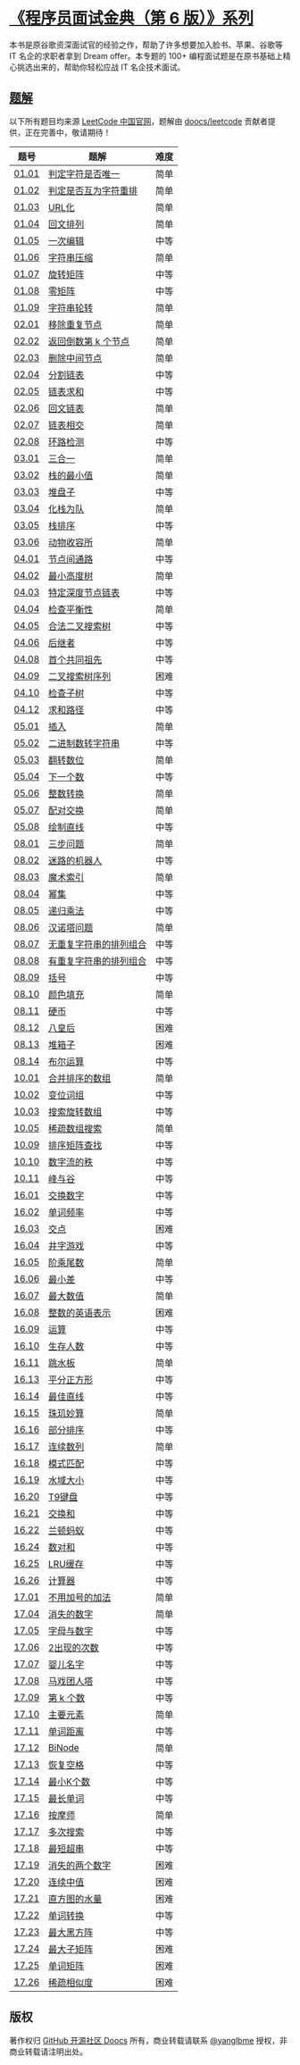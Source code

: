 # [《程序员面试金典（第 6 版）》系列](https://leetcode-cn.com/problemset/lcci/)
本书是原谷歌资深面试官的经验之作，帮助了许多想要加入脸书、苹果、谷歌等 IT 名企的求职者拿到 Dream offer。本专题的 100+ 编程面试题是在原书基础上精心挑选出来的，帮助你轻松应战 IT 名企技术面试。

## [题解](../lcci)
以下所有题目均来源 [LeetCode 中国官网](https://leetcode-cn.com/problemset/lcci/)，题解由 [doocs/leetcode](https://github.com/doocs/leetcode) 贡献者提供，正在完善中，敬请期待！

|  题号  |  题解  |  难度  |
| --- | --- | --- |
|  [01.01](https://leetcode-cn.com/problems/is-unique-lcci)  |  [判定字符是否唯一](https://github.com/doocs/leetcode/tree/master/lcci/%E9%9D%A2%E8%AF%95%E9%A2%98%2001.01.%20%E5%88%A4%E5%AE%9A%E5%AD%97%E7%AC%A6%E6%98%AF%E5%90%A6%E5%94%AF%E4%B8%80)  |  简单  |
|  [01.02](https://leetcode-cn.com/problems/check-permutation-lcci)  |  [判定是否互为字符重排](https://github.com/doocs/leetcode/tree/master/lcci/%E9%9D%A2%E8%AF%95%E9%A2%98%2001.02.%20%E5%88%A4%E5%AE%9A%E6%98%AF%E5%90%A6%E4%BA%92%E4%B8%BA%E5%AD%97%E7%AC%A6%E9%87%8D%E6%8E%92)  |  简单  |
|  [01.03](https://leetcode-cn.com/problems/string-to-url-lcci)  |  [URL化](https://github.com/doocs/leetcode/tree/master/lcci/%E9%9D%A2%E8%AF%95%E9%A2%98%2001.03.%20URL%E5%8C%96)  |  简单  |
|  [01.04](https://leetcode-cn.com/problems/palindrome-permutation-lcci)  |  [回文排列](https://github.com/doocs/leetcode/tree/master/lcci/%E9%9D%A2%E8%AF%95%E9%A2%98%2001.04.%20%E5%9B%9E%E6%96%87%E6%8E%92%E5%88%97)  |  简单  |
|  [01.05](https://leetcode-cn.com/problems/one-away-lcci)  |  [一次编辑](https://github.com/doocs/leetcode/tree/master/lcci/%E9%9D%A2%E8%AF%95%E9%A2%98%2001.05.%20%E4%B8%80%E6%AC%A1%E7%BC%96%E8%BE%91)  |  中等  |
|  [01.06](https://leetcode-cn.com/problems/compress-string-lcci)  |  [字符串压缩](https://github.com/doocs/leetcode/tree/master/lcci/%E9%9D%A2%E8%AF%95%E9%A2%98%2001.06.%20%E5%AD%97%E7%AC%A6%E4%B8%B2%E5%8E%8B%E7%BC%A9)  |  简单  |
|  [01.07](https://leetcode-cn.com/problems/rotate-matrix-lcci)  |  [旋转矩阵](https://github.com/doocs/leetcode/tree/master/lcci/%E9%9D%A2%E8%AF%95%E9%A2%98%2001.07.%20%E6%97%8B%E8%BD%AC%E7%9F%A9%E9%98%B5)  |  中等  |
|  [01.08](https://leetcode-cn.com/problems/zero-matrix-lcci)  |  [零矩阵](https://github.com/doocs/leetcode/tree/master/lcci/%E9%9D%A2%E8%AF%95%E9%A2%98%2001.08.%20%E9%9B%B6%E7%9F%A9%E9%98%B5)  |  中等  |
|  [01.09](https://leetcode-cn.com/problems/string-rotation-lcci)  |  [字符串轮转](https://github.com/doocs/leetcode/tree/master/lcci/%E9%9D%A2%E8%AF%95%E9%A2%98%2001.09.%20%E5%AD%97%E7%AC%A6%E4%B8%B2%E8%BD%AE%E8%BD%AC)  |  简单  |
|  [02.01](https://leetcode-cn.com/problems/remove-duplicate-node-lcci)  |  [移除重复节点](https://github.com/doocs/leetcode/tree/master/lcci/%E9%9D%A2%E8%AF%95%E9%A2%98%2002.01.%20%E7%A7%BB%E9%99%A4%E9%87%8D%E5%A4%8D%E8%8A%82%E7%82%B9)  |  简单  |
|  [02.02](https://leetcode-cn.com/problems/kth-node-from-end-of-list-lcci)  |  [返回倒数第 k 个节点](https://github.com/doocs/leetcode/tree/master/lcci/%E9%9D%A2%E8%AF%95%E9%A2%98%2002.02.%20%E8%BF%94%E5%9B%9E%E5%80%92%E6%95%B0%E7%AC%AC%20k%20%E4%B8%AA%E8%8A%82%E7%82%B9)  |  简单  |
|  [02.03](https://leetcode-cn.com/problems/delete-middle-node-lcci)  |  [删除中间节点](https://github.com/doocs/leetcode/tree/master/lcci/%E9%9D%A2%E8%AF%95%E9%A2%98%2002.03.%20%E5%88%A0%E9%99%A4%E4%B8%AD%E9%97%B4%E8%8A%82%E7%82%B9)  |  简单  |
|  [02.04](https://leetcode-cn.com/problems/partition-list-lcci)  |  [分割链表](https://github.com/doocs/leetcode/tree/master/lcci/%E9%9D%A2%E8%AF%95%E9%A2%98%2002.04.%20%E5%88%86%E5%89%B2%E9%93%BE%E8%A1%A8)  |  中等  |
|  [02.05](https://leetcode-cn.com/problems/sum-lists-lcci)  |  [链表求和](https://github.com/doocs/leetcode/tree/master/lcci/%E9%9D%A2%E8%AF%95%E9%A2%98%2002.05.%20%E9%93%BE%E8%A1%A8%E6%B1%82%E5%92%8C)  |  中等  |
|  [02.06](https://leetcode-cn.com/problems/palindrome-linked-list-lcci)  |  [回文链表](https://github.com/doocs/leetcode/tree/master/lcci/%E9%9D%A2%E8%AF%95%E9%A2%98%2002.06.%20%E5%9B%9E%E6%96%87%E9%93%BE%E8%A1%A8)  |  简单  |
|  [02.07](https://leetcode-cn.com/problems/intersection-of-two-linked-lists-lcci)  |  [链表相交](https://github.com/doocs/leetcode/tree/master/lcci/%E9%9D%A2%E8%AF%95%E9%A2%98%2002.07.%20%E9%93%BE%E8%A1%A8%E7%9B%B8%E4%BA%A4)  |  简单  |
|  [02.08](https://leetcode-cn.com/problems/linked-list-cycle-lcci)  |  [环路检测](https://github.com/doocs/leetcode/tree/master/lcci/%E9%9D%A2%E8%AF%95%E9%A2%98%2002.08.%20%E7%8E%AF%E8%B7%AF%E6%A3%80%E6%B5%8B)  |  中等  |
|  [03.01](https://leetcode-cn.com/problems/three-in-one-lcci)  |  [三合一](https://github.com/doocs/leetcode/tree/master/lcci/%E9%9D%A2%E8%AF%95%E9%A2%98%2003.01.%20%E4%B8%89%E5%90%88%E4%B8%80)  |  简单  |
|  [03.02](https://leetcode-cn.com/problems/min-stack-lcci)  |  [栈的最小值](https://github.com/doocs/leetcode/tree/master/lcci/%E9%9D%A2%E8%AF%95%E9%A2%98%2003.02.%20%E6%A0%88%E7%9A%84%E6%9C%80%E5%B0%8F%E5%80%BC)  |  简单  |
|  [03.03](https://leetcode-cn.com/problems/stack-of-plates-lcci)  |  [堆盘子](https://github.com/doocs/leetcode/tree/master/lcci/%E9%9D%A2%E8%AF%95%E9%A2%98%2003.03.%20%E5%A0%86%E7%9B%98%E5%AD%90)  |  中等  |
|  [03.04](https://leetcode-cn.com/problems/implement-queue-using-stacks-lcci)  |  [化栈为队](https://github.com/doocs/leetcode/tree/master/lcci/%E9%9D%A2%E8%AF%95%E9%A2%98%2003.04.%20%E5%8C%96%E6%A0%88%E4%B8%BA%E9%98%9F)  |  简单  |
|  [03.05](https://leetcode-cn.com/problems/sort-of-stacks-lcci)  |  [栈排序](https://github.com/doocs/leetcode/tree/master/lcci/%E9%9D%A2%E8%AF%95%E9%A2%98%2003.05.%20%E6%A0%88%E6%8E%92%E5%BA%8F)  |  中等  |
|  [03.06](https://leetcode-cn.com/problems/animal-shelter-lcci)  |  [动物收容所](https://github.com/doocs/leetcode/tree/master/lcci/%E9%9D%A2%E8%AF%95%E9%A2%98%2003.06.%20%E5%8A%A8%E7%89%A9%E6%94%B6%E5%AE%B9%E6%89%80)  |  简单  |
|  [04.01](https://leetcode-cn.com/problems/route-between-nodes-lcci)  |  [节点间通路](https://github.com/doocs/leetcode/tree/master/lcci/%E9%9D%A2%E8%AF%95%E9%A2%98%2004.01.%20%E8%8A%82%E7%82%B9%E9%97%B4%E9%80%9A%E8%B7%AF)  |  中等  |
|  [04.02](https://leetcode-cn.com/problems/minimum-height-tree-lcci)  |  [最小高度树](https://github.com/doocs/leetcode/tree/master/lcci/%E9%9D%A2%E8%AF%95%E9%A2%98%2004.02.%20%E6%9C%80%E5%B0%8F%E9%AB%98%E5%BA%A6%E6%A0%91)  |  简单  |
|  [04.03](https://leetcode-cn.com/problems/list-of-depth-lcci)  |  [特定深度节点链表](https://github.com/doocs/leetcode/tree/master/lcci/%E9%9D%A2%E8%AF%95%E9%A2%98%2004.03.%20%E7%89%B9%E5%AE%9A%E6%B7%B1%E5%BA%A6%E8%8A%82%E7%82%B9%E9%93%BE%E8%A1%A8)  |  中等  |
|  [04.04](https://leetcode-cn.com/problems/check-balance-lcci)  |  [检查平衡性](https://github.com/doocs/leetcode/tree/master/lcci/%E9%9D%A2%E8%AF%95%E9%A2%98%2004.04.%20%E6%A3%80%E6%9F%A5%E5%B9%B3%E8%A1%A1%E6%80%A7)  |  简单  |
|  [04.05](https://leetcode-cn.com/problems/legal-binary-search-tree-lcci)  |  [合法二叉搜索树](https://github.com/doocs/leetcode/tree/master/lcci/%E9%9D%A2%E8%AF%95%E9%A2%98%2004.05.%20%E5%90%88%E6%B3%95%E4%BA%8C%E5%8F%89%E6%90%9C%E7%B4%A2%E6%A0%91)  |  中等  |
|  [04.06](https://leetcode-cn.com/problems/successor-lcci)  |  [后继者](https://github.com/doocs/leetcode/tree/master/lcci/%E9%9D%A2%E8%AF%95%E9%A2%98%2004.06.%20%E5%90%8E%E7%BB%A7%E8%80%85)  |  中等  |
|  [04.08](https://leetcode-cn.com/problems/first-common-ancestor-lcci)  |  [首个共同祖先](https://github.com/doocs/leetcode/tree/master/lcci/%E9%9D%A2%E8%AF%95%E9%A2%98%2004.08.%20%E9%A6%96%E4%B8%AA%E5%85%B1%E5%90%8C%E7%A5%96%E5%85%88)  |  中等  |
|  [04.09](https://leetcode-cn.com/problems/bst-sequences-lcci)  |  [二叉搜索树序列](https://github.com/doocs/leetcode/tree/master/lcci/%E9%9D%A2%E8%AF%95%E9%A2%98%2004.09.%20%E4%BA%8C%E5%8F%89%E6%90%9C%E7%B4%A2%E6%A0%91%E5%BA%8F%E5%88%97)  |  困难  |
|  [04.10](https://leetcode-cn.com/problems/check-subtree-lcci)  |  [检查子树](https://github.com/doocs/leetcode/tree/master/lcci/%E9%9D%A2%E8%AF%95%E9%A2%98%2004.10.%20%E6%A3%80%E6%9F%A5%E5%AD%90%E6%A0%91)  |  中等  |
|  [04.12](https://leetcode-cn.com/problems/paths-with-sum-lcci)  |  [求和路径](https://github.com/doocs/leetcode/tree/master/lcci/%E9%9D%A2%E8%AF%95%E9%A2%98%2004.12.%20%E6%B1%82%E5%92%8C%E8%B7%AF%E5%BE%84)  |  中等  |
|  [05.01](https://leetcode-cn.com/problems/insert-into-bits-lcci)  |  [插入](https://github.com/doocs/leetcode/tree/master/lcci/%E9%9D%A2%E8%AF%95%E9%A2%98%2005.01.%20%E6%8F%92%E5%85%A5)  |  简单  |
|  [05.02](https://leetcode-cn.com/problems/bianry-number-to-string-lcci)  |  [二进制数转字符串](https://github.com/doocs/leetcode/tree/master/lcci/%E9%9D%A2%E8%AF%95%E9%A2%98%2005.02.%20%E4%BA%8C%E8%BF%9B%E5%88%B6%E6%95%B0%E8%BD%AC%E5%AD%97%E7%AC%A6%E4%B8%B2)  |  中等  |
|  [05.03](https://leetcode-cn.com/problems/reverse-bits-lcci)  |  [翻转数位](https://github.com/doocs/leetcode/tree/master/lcci/%E9%9D%A2%E8%AF%95%E9%A2%98%2005.03.%20%E7%BF%BB%E8%BD%AC%E6%95%B0%E4%BD%8D)  |  简单  |
|  [05.04](https://leetcode-cn.com/problems/closed-number-lcci)  |  [下一个数](https://github.com/doocs/leetcode/tree/master/lcci/%E9%9D%A2%E8%AF%95%E9%A2%98%2005.04.%20%E4%B8%8B%E4%B8%80%E4%B8%AA%E6%95%B0)  |  中等  |
|  [05.06](https://leetcode-cn.com/problems/convert-integer-lcci)  |  [整数转换](https://github.com/doocs/leetcode/tree/master/lcci/%E9%9D%A2%E8%AF%95%E9%A2%98%2005.06.%20%E6%95%B4%E6%95%B0%E8%BD%AC%E6%8D%A2)  |  简单  |
|  [05.07](https://leetcode-cn.com/problems/exchange-lcci)  |  [配对交换](https://github.com/doocs/leetcode/tree/master/lcci/%E9%9D%A2%E8%AF%95%E9%A2%98%2005.07.%20%E9%85%8D%E5%AF%B9%E4%BA%A4%E6%8D%A2)  |  简单  |
|  [05.08](https://leetcode-cn.com/problems/draw-line-lcci)  |  [绘制直线](https://github.com/doocs/leetcode/tree/master/lcci/%E9%9D%A2%E8%AF%95%E9%A2%98%2005.08.%20%E7%BB%98%E5%88%B6%E7%9B%B4%E7%BA%BF)  |  中等  |
|  [08.01](https://leetcode-cn.com/problems/three-steps-problem-lcci)  |  [三步问题](https://github.com/doocs/leetcode/tree/master/lcci/%E9%9D%A2%E8%AF%95%E9%A2%98%2008.01.%20%E4%B8%89%E6%AD%A5%E9%97%AE%E9%A2%98)  |  简单  |
|  [08.02](https://leetcode-cn.com/problems/robot-in-a-grid-lcci)  |  [迷路的机器人](https://github.com/doocs/leetcode/tree/master/lcci/%E9%9D%A2%E8%AF%95%E9%A2%98%2008.02.%20%E8%BF%B7%E8%B7%AF%E7%9A%84%E6%9C%BA%E5%99%A8%E4%BA%BA)  |  中等  |
|  [08.03](https://leetcode-cn.com/problems/magic-index-lcci)  |  [魔术索引](https://github.com/doocs/leetcode/tree/master/lcci/%E9%9D%A2%E8%AF%95%E9%A2%98%2008.03.%20%E9%AD%94%E6%9C%AF%E7%B4%A2%E5%BC%95)  |  简单  |
|  [08.04](https://leetcode-cn.com/problems/power-set-lcci)  |  [幂集](https://github.com/doocs/leetcode/tree/master/lcci/%E9%9D%A2%E8%AF%95%E9%A2%98%2008.04.%20%E5%B9%82%E9%9B%86)  |  中等  |
|  [08.05](https://leetcode-cn.com/problems/recursive-mulitply-lcci)  |  [递归乘法](https://github.com/doocs/leetcode/tree/master/lcci/%E9%9D%A2%E8%AF%95%E9%A2%98%2008.05.%20%E9%80%92%E5%BD%92%E4%B9%98%E6%B3%95)  |  中等  |
|  [08.06](https://leetcode-cn.com/problems/hanota-lcci)  |  [汉诺塔问题](https://github.com/doocs/leetcode/tree/master/lcci/%E9%9D%A2%E8%AF%95%E9%A2%98%2008.06.%20%E6%B1%89%E8%AF%BA%E5%A1%94%E9%97%AE%E9%A2%98)  |  简单  |
|  [08.07](https://leetcode-cn.com/problems/permutation-i-lcci)  |  [无重复字符串的排列组合](https://github.com/doocs/leetcode/tree/master/lcci/%E9%9D%A2%E8%AF%95%E9%A2%98%2008.07.%20%E6%97%A0%E9%87%8D%E5%A4%8D%E5%AD%97%E7%AC%A6%E4%B8%B2%E7%9A%84%E6%8E%92%E5%88%97%E7%BB%84%E5%90%88)  |  中等  |
|  [08.08](https://leetcode-cn.com/problems/permutation-ii-lcci)  |  [有重复字符串的排列组合](https://github.com/doocs/leetcode/tree/master/lcci/%E9%9D%A2%E8%AF%95%E9%A2%98%2008.08.%20%E6%9C%89%E9%87%8D%E5%A4%8D%E5%AD%97%E7%AC%A6%E4%B8%B2%E7%9A%84%E6%8E%92%E5%88%97%E7%BB%84%E5%90%88)  |  中等  |
|  [08.09](https://leetcode-cn.com/problems/bracket-lcci)  |  [括号](https://github.com/doocs/leetcode/tree/master/lcci/%E9%9D%A2%E8%AF%95%E9%A2%98%2008.09.%20%E6%8B%AC%E5%8F%B7)  |  中等  |
|  [08.10](https://leetcode-cn.com/problems/color-fill-lcci)  |  [颜色填充](https://github.com/doocs/leetcode/tree/master/lcci/%E9%9D%A2%E8%AF%95%E9%A2%98%2008.10.%20%E9%A2%9C%E8%89%B2%E5%A1%AB%E5%85%85)  |  简单  |
|  [08.11](https://leetcode-cn.com/problems/coin-lcci)  |  [硬币](https://github.com/doocs/leetcode/tree/master/lcci/%E9%9D%A2%E8%AF%95%E9%A2%98%2008.11.%20%E7%A1%AC%E5%B8%81)  |  中等  |
|  [08.12](https://leetcode-cn.com/problems/eight-queens-lcci)  |  [八皇后](https://github.com/doocs/leetcode/tree/master/lcci/%E9%9D%A2%E8%AF%95%E9%A2%98%2008.12.%20%E5%85%AB%E7%9A%87%E5%90%8E)  |  困难  |
|  [08.13](https://leetcode-cn.com/problems/pile-box-lcci)  |  [堆箱子](https://github.com/doocs/leetcode/tree/master/lcci/%E9%9D%A2%E8%AF%95%E9%A2%98%2008.13.%20%E5%A0%86%E7%AE%B1%E5%AD%90)  |  困难  |
|  [08.14](https://leetcode-cn.com/problems/boolean-evaluation-lcci)  |  [布尔运算](https://github.com/doocs/leetcode/tree/master/lcci/%E9%9D%A2%E8%AF%95%E9%A2%98%2008.14.%20%E5%B8%83%E5%B0%94%E8%BF%90%E7%AE%97)  |  中等  |
|  [10.01](https://leetcode-cn.com/problems/sorted-merge-lcci)  |  [合并排序的数组](https://github.com/doocs/leetcode/tree/master/lcci/%E9%9D%A2%E8%AF%95%E9%A2%98%2010.01.%20%E5%90%88%E5%B9%B6%E6%8E%92%E5%BA%8F%E7%9A%84%E6%95%B0%E7%BB%84)  |  简单  |
|  [10.02](https://leetcode-cn.com/problems/group-anagrams-lcci)  |  [变位词组](https://github.com/doocs/leetcode/tree/master/lcci/%E9%9D%A2%E8%AF%95%E9%A2%98%2010.02.%20%E5%8F%98%E4%BD%8D%E8%AF%8D%E7%BB%84)  |  中等  |
|  [10.03](https://leetcode-cn.com/problems/search-rotate-array-lcci)  |  [搜索旋转数组](https://github.com/doocs/leetcode/tree/master/lcci/%E9%9D%A2%E8%AF%95%E9%A2%98%2010.03.%20%E6%90%9C%E7%B4%A2%E6%97%8B%E8%BD%AC%E6%95%B0%E7%BB%84)  |  中等  |
|  [10.05](https://leetcode-cn.com/problems/sparse-array-search-lcci)  |  [稀疏数组搜索](https://github.com/doocs/leetcode/tree/master/lcci/%E9%9D%A2%E8%AF%95%E9%A2%98%2010.05.%20%E7%A8%80%E7%96%8F%E6%95%B0%E7%BB%84%E6%90%9C%E7%B4%A2)  |  简单  |
|  [10.09](https://leetcode-cn.com/problems/sorted-matrix-search-lcci)  |  [排序矩阵查找](https://github.com/doocs/leetcode/tree/master/lcci/%E9%9D%A2%E8%AF%95%E9%A2%98%2010.09.%20%E6%8E%92%E5%BA%8F%E7%9F%A9%E9%98%B5%E6%9F%A5%E6%89%BE)  |  中等  |
|  [10.10](https://leetcode-cn.com/problems/rank-from-stream-lcci)  |  [数字流的秩](https://github.com/doocs/leetcode/tree/master/lcci/%E9%9D%A2%E8%AF%95%E9%A2%98%2010.10.%20%E6%95%B0%E5%AD%97%E6%B5%81%E7%9A%84%E7%A7%A9)  |  中等  |
|  [10.11](https://leetcode-cn.com/problems/peaks-and-valleys-lcci)  |  [峰与谷](https://github.com/doocs/leetcode/tree/master/lcci/%E9%9D%A2%E8%AF%95%E9%A2%98%2010.11.%20%E5%B3%B0%E4%B8%8E%E8%B0%B7)  |  中等  |
|  [16.01](https://leetcode-cn.com/problems/swap-numbers-lcci)  |  [交换数字](https://github.com/doocs/leetcode/tree/master/lcci/%E9%9D%A2%E8%AF%95%E9%A2%98%2016.01.%20%E4%BA%A4%E6%8D%A2%E6%95%B0%E5%AD%97)  |  中等  |
|  [16.02](https://leetcode-cn.com/problems/words-frequency-lcci)  |  [单词频率](https://github.com/doocs/leetcode/tree/master/lcci/%E9%9D%A2%E8%AF%95%E9%A2%98%2016.02.%20%E5%8D%95%E8%AF%8D%E9%A2%91%E7%8E%87)  |  中等  |
|  [16.03](https://leetcode-cn.com/problems/intersection-lcci)  |  [交点](https://github.com/doocs/leetcode/tree/master/lcci/%E9%9D%A2%E8%AF%95%E9%A2%98%2016.03.%20%E4%BA%A4%E7%82%B9)  |  困难  |
|  [16.04](https://leetcode-cn.com/problems/tic-tac-toe-lcci)  |  [井字游戏](https://github.com/doocs/leetcode/tree/master/lcci/%E9%9D%A2%E8%AF%95%E9%A2%98%2016.04.%20%E4%BA%95%E5%AD%97%E6%B8%B8%E6%88%8F)  |  中等  |
|  [16.05](https://leetcode-cn.com/problems/factorial-zeros-lcci)  |  [阶乘尾数](https://github.com/doocs/leetcode/tree/master/lcci/%E9%9D%A2%E8%AF%95%E9%A2%98%2016.05.%20%E9%98%B6%E4%B9%98%E5%B0%BE%E6%95%B0)  |  简单  |
|  [16.06](https://leetcode-cn.com/problems/smallest-difference-lcci)  |  [最小差](https://github.com/doocs/leetcode/tree/master/lcci/%E9%9D%A2%E8%AF%95%E9%A2%98%2016.06.%20%E6%9C%80%E5%B0%8F%E5%B7%AE)  |  中等  |
|  [16.07](https://leetcode-cn.com/problems/maximum-lcci)  |  [最大数值](https://github.com/doocs/leetcode/tree/master/lcci/%E9%9D%A2%E8%AF%95%E9%A2%98%2016.07.%20%E6%9C%80%E5%A4%A7%E6%95%B0%E5%80%BC)  |  简单  |
|  [16.08](https://leetcode-cn.com/problems/english-int-lcci)  |  [整数的英语表示](https://github.com/doocs/leetcode/tree/master/lcci/%E9%9D%A2%E8%AF%95%E9%A2%98%2016.08.%20%E6%95%B4%E6%95%B0%E7%9A%84%E8%8B%B1%E8%AF%AD%E8%A1%A8%E7%A4%BA)  |  困难  |
|  [16.09](https://leetcode-cn.com/problems/operations-lcci)  |  [运算](https://github.com/doocs/leetcode/tree/master/lcci/%E9%9D%A2%E8%AF%95%E9%A2%98%2016.09.%20%E8%BF%90%E7%AE%97)  |  中等  |
|  [16.10](https://leetcode-cn.com/problems/living-people-lcci)  |  [生存人数](https://github.com/doocs/leetcode/tree/master/lcci/%E9%9D%A2%E8%AF%95%E9%A2%98%2016.10.%20%E7%94%9F%E5%AD%98%E4%BA%BA%E6%95%B0)  |  中等  |
|  [16.11](https://leetcode-cn.com/problems/diving-board-lcci)  |  [跳水板](https://github.com/doocs/leetcode/tree/master/lcci/%E9%9D%A2%E8%AF%95%E9%A2%98%2016.11.%20%E8%B7%B3%E6%B0%B4%E6%9D%BF)  |  简单  |
|  [16.13](https://leetcode-cn.com/problems/bisect-squares-lcci)  |  [平分正方形](https://github.com/doocs/leetcode/tree/master/lcci/%E9%9D%A2%E8%AF%95%E9%A2%98%2016.13.%20%E5%B9%B3%E5%88%86%E6%AD%A3%E6%96%B9%E5%BD%A2)  |  中等  |
|  [16.14](https://leetcode-cn.com/problems/best-line-lcci)  |  [最佳直线](https://github.com/doocs/leetcode/tree/master/lcci/%E9%9D%A2%E8%AF%95%E9%A2%98%2016.14.%20%E6%9C%80%E4%BD%B3%E7%9B%B4%E7%BA%BF)  |  中等  |
|  [16.15](https://leetcode-cn.com/problems/master-mind-lcci)  |  [珠玑妙算](https://github.com/doocs/leetcode/tree/master/lcci/%E9%9D%A2%E8%AF%95%E9%A2%98%2016.15.%20%E7%8F%A0%E7%8E%91%E5%A6%99%E7%AE%97)  |  简单  |
|  [16.16](https://leetcode-cn.com/problems/sub-sort-lcci)  |  [部分排序](https://github.com/doocs/leetcode/tree/master/lcci/%E9%9D%A2%E8%AF%95%E9%A2%98%2016.16.%20%E9%83%A8%E5%88%86%E6%8E%92%E5%BA%8F)  |  中等  |
|  [16.17](https://leetcode-cn.com/problems/contiguous-sequence-lcci)  |  [连续数列](https://github.com/doocs/leetcode/tree/master/lcci/%E9%9D%A2%E8%AF%95%E9%A2%98%2016.17.%20%E8%BF%9E%E7%BB%AD%E6%95%B0%E5%88%97)  |  简单  |
|  [16.18](https://leetcode-cn.com/problems/pattern-matching-lcci)  |  [模式匹配](https://github.com/doocs/leetcode/tree/master/lcci/%E9%9D%A2%E8%AF%95%E9%A2%98%2016.18.%20%E6%A8%A1%E5%BC%8F%E5%8C%B9%E9%85%8D)  |  中等  |
|  [16.19](https://leetcode-cn.com/problems/pond-sizes-lcci)  |  [水域大小](https://github.com/doocs/leetcode/tree/master/lcci/%E9%9D%A2%E8%AF%95%E9%A2%98%2016.19.%20%E6%B0%B4%E5%9F%9F%E5%A4%A7%E5%B0%8F)  |  中等  |
|  [16.20](https://leetcode-cn.com/problems/t9-lcci)  |  [T9键盘](https://github.com/doocs/leetcode/tree/master/lcci/%E9%9D%A2%E8%AF%95%E9%A2%98%2016.20.%20T9%E9%94%AE%E7%9B%98)  |  中等  |
|  [16.21](https://leetcode-cn.com/problems/sum-swap-lcci)  |  [交换和](https://github.com/doocs/leetcode/tree/master/lcci/%E9%9D%A2%E8%AF%95%E9%A2%98%2016.21.%20%E4%BA%A4%E6%8D%A2%E5%92%8C)  |  中等  |
|  [16.22](https://leetcode-cn.com/problems/langtons-ant-lcci)  |  [兰顿蚂蚁](https://github.com/doocs/leetcode/tree/master/lcci/%E9%9D%A2%E8%AF%95%E9%A2%98%2016.22.%20%E5%85%B0%E9%A1%BF%E8%9A%82%E8%9A%81)  |  中等  |
|  [16.24](https://leetcode-cn.com/problems/pairs-with-sum-lcci)  |  [数对和](https://github.com/doocs/leetcode/tree/master/lcci/%E9%9D%A2%E8%AF%95%E9%A2%98%2016.24.%20%E6%95%B0%E5%AF%B9%E5%92%8C)  |  中等  |
|  [16.25](https://leetcode-cn.com/problems/lru-cache-lcci)  |  [LRU缓存](https://github.com/doocs/leetcode/tree/master/lcci/%E9%9D%A2%E8%AF%95%E9%A2%98%2016.25.%20LRU%E7%BC%93%E5%AD%98)  |  中等  |
|  [16.26](https://leetcode-cn.com/problems/calculator-lcci)  |  [计算器](https://github.com/doocs/leetcode/tree/master/lcci/%E9%9D%A2%E8%AF%95%E9%A2%98%2016.26.%20%E8%AE%A1%E7%AE%97%E5%99%A8)  |  中等  |
|  [17.01](https://leetcode-cn.com/problems/add-without-plus-lcci)  |  [不用加号的加法](https://github.com/doocs/leetcode/tree/master/lcci/%E9%9D%A2%E8%AF%95%E9%A2%98%2017.01.%20%E4%B8%8D%E7%94%A8%E5%8A%A0%E5%8F%B7%E7%9A%84%E5%8A%A0%E6%B3%95)  |  简单  |
|  [17.04](https://leetcode-cn.com/problems/missing-number-lcci)  |  [消失的数字](https://github.com/doocs/leetcode/tree/master/lcci/%E9%9D%A2%E8%AF%95%E9%A2%98%2017.04.%20%E6%B6%88%E5%A4%B1%E7%9A%84%E6%95%B0%E5%AD%97)  |  简单  |
|  [17.05](https://leetcode-cn.com/problems/find-longest-subarray-lcci)  |  [ 字母与数字](https://github.com/doocs/leetcode/tree/master/lcci/%E9%9D%A2%E8%AF%95%E9%A2%98%2017.05.%20%20%E5%AD%97%E6%AF%8D%E4%B8%8E%E6%95%B0%E5%AD%97)  |  中等  |
|  [17.06](https://leetcode-cn.com/problems/number-of-2s-in-range-lcci)  |  [2出现的次数](https://github.com/doocs/leetcode/tree/master/lcci/%E9%9D%A2%E8%AF%95%E9%A2%98%2017.06.%202%E5%87%BA%E7%8E%B0%E7%9A%84%E6%AC%A1%E6%95%B0)  |  中等  |
|  [17.07](https://leetcode-cn.com/problems/baby-names-lcci)  |  [婴儿名字](https://github.com/doocs/leetcode/tree/master/lcci/%E9%9D%A2%E8%AF%95%E9%A2%98%2017.07.%20%E5%A9%B4%E5%84%BF%E5%90%8D%E5%AD%97)  |  中等  |
|  [17.08](https://leetcode-cn.com/problems/circus-tower-lcci)  |  [马戏团人塔](https://github.com/doocs/leetcode/tree/master/lcci/%E9%9D%A2%E8%AF%95%E9%A2%98%2017.08.%20%E9%A9%AC%E6%88%8F%E5%9B%A2%E4%BA%BA%E5%A1%94)  |  中等  |
|  [17.09](https://leetcode-cn.com/problems/get-kth-magic-number-lcci)  |  [第 k 个数](https://github.com/doocs/leetcode/tree/master/lcci/%E9%9D%A2%E8%AF%95%E9%A2%98%2017.09.%20%E7%AC%AC%20k%20%E4%B8%AA%E6%95%B0)  |  中等  |
|  [17.10](https://leetcode-cn.com/problems/find-majority-element-lcci)  |  [主要元素](https://github.com/doocs/leetcode/tree/master/lcci/%E9%9D%A2%E8%AF%95%E9%A2%98%2017.10.%20%E4%B8%BB%E8%A6%81%E5%85%83%E7%B4%A0)  |  简单  |
|  [17.11](https://leetcode-cn.com/problems/find-closest-lcci)  |  [单词距离](https://github.com/doocs/leetcode/tree/master/lcci/%E9%9D%A2%E8%AF%95%E9%A2%98%2017.11.%20%E5%8D%95%E8%AF%8D%E8%B7%9D%E7%A6%BB)  |  中等  |
|  [17.12](https://leetcode-cn.com/problems/binode-lcci)  |  [BiNode](https://github.com/doocs/leetcode/tree/master/lcci/%E9%9D%A2%E8%AF%95%E9%A2%98%2017.12.%20BiNode)  |  简单  |
|  [17.13](https://leetcode-cn.com/problems/re-space-lcci)  |  [恢复空格](https://github.com/doocs/leetcode/tree/master/lcci/%E9%9D%A2%E8%AF%95%E9%A2%98%2017.13.%20%E6%81%A2%E5%A4%8D%E7%A9%BA%E6%A0%BC)  |  中等  |
|  [17.14](https://leetcode-cn.com/problems/smallest-k-lcci)  |  [最小K个数](https://github.com/doocs/leetcode/tree/master/lcci/%E9%9D%A2%E8%AF%95%E9%A2%98%2017.14.%20%E6%9C%80%E5%B0%8FK%E4%B8%AA%E6%95%B0)  |  中等  |
|  [17.15](https://leetcode-cn.com/problems/longest-word-lcci)  |  [最长单词](https://github.com/doocs/leetcode/tree/master/lcci/%E9%9D%A2%E8%AF%95%E9%A2%98%2017.15.%20%E6%9C%80%E9%95%BF%E5%8D%95%E8%AF%8D)  |  中等  |
|  [17.16](https://leetcode-cn.com/problems/the-masseuse-lcci)  |  [按摩师](https://github.com/doocs/leetcode/tree/master/lcci/%E9%9D%A2%E8%AF%95%E9%A2%98%2017.16.%20%E6%8C%89%E6%91%A9%E5%B8%88)  |  简单  |
|  [17.17](https://leetcode-cn.com/problems/multi-search-lcci)  |  [多次搜索](https://github.com/doocs/leetcode/tree/master/lcci/%E9%9D%A2%E8%AF%95%E9%A2%98%2017.17.%20%E5%A4%9A%E6%AC%A1%E6%90%9C%E7%B4%A2)  |  中等  |
|  [17.18](https://leetcode-cn.com/problems/shortest-supersequence-lcci)  |  [最短超串](https://github.com/doocs/leetcode/tree/master/lcci/%E9%9D%A2%E8%AF%95%E9%A2%98%2017.18.%20%E6%9C%80%E7%9F%AD%E8%B6%85%E4%B8%B2)  |  中等  |
|  [17.19](https://leetcode-cn.com/problems/missing-two-lcci)  |  [消失的两个数字](https://github.com/doocs/leetcode/tree/master/lcci/%E9%9D%A2%E8%AF%95%E9%A2%98%2017.19.%20%E6%B6%88%E5%A4%B1%E7%9A%84%E4%B8%A4%E4%B8%AA%E6%95%B0%E5%AD%97)  |  困难  |
|  [17.20](https://leetcode-cn.com/problems/continuous-median-lcci)  |  [连续中值](https://github.com/doocs/leetcode/tree/master/lcci/%E9%9D%A2%E8%AF%95%E9%A2%98%2017.20.%20%E8%BF%9E%E7%BB%AD%E4%B8%AD%E5%80%BC)  |  困难  |
|  [17.21](https://leetcode-cn.com/problems/volume-of-histogram-lcci)  |  [直方图的水量](https://github.com/doocs/leetcode/tree/master/lcci/%E9%9D%A2%E8%AF%95%E9%A2%98%2017.21.%20%E7%9B%B4%E6%96%B9%E5%9B%BE%E7%9A%84%E6%B0%B4%E9%87%8F)  |  困难  |
|  [17.22](https://leetcode-cn.com/problems/word-transformer-lcci)  |  [单词转换](https://github.com/doocs/leetcode/tree/master/lcci/%E9%9D%A2%E8%AF%95%E9%A2%98%2017.22.%20%E5%8D%95%E8%AF%8D%E8%BD%AC%E6%8D%A2)  |  中等  |
|  [17.23](https://leetcode-cn.com/problems/max-black-square-lcci)  |  [最大黑方阵](https://github.com/doocs/leetcode/tree/master/lcci/%E9%9D%A2%E8%AF%95%E9%A2%98%2017.23.%20%E6%9C%80%E5%A4%A7%E9%BB%91%E6%96%B9%E9%98%B5)  |  中等  |
|  [17.24](https://leetcode-cn.com/problems/max-submatrix-lcci)  |  [最大子矩阵](https://github.com/doocs/leetcode/tree/master/lcci/%E9%9D%A2%E8%AF%95%E9%A2%98%2017.24.%20%E6%9C%80%E5%A4%A7%E5%AD%90%E7%9F%A9%E9%98%B5)  |  困难  |
|  [17.25](https://leetcode-cn.com/problems/word-rectangle-lcci)  |  [单词矩阵](https://github.com/doocs/leetcode/tree/master/lcci/%E9%9D%A2%E8%AF%95%E9%A2%98%2017.25.%20%E5%8D%95%E8%AF%8D%E7%9F%A9%E9%98%B5)  |  困难  |
|  [17.26](https://leetcode-cn.com/problems/sparse-similarity-lcci)  |  [稀疏相似度](https://github.com/doocs/leetcode/tree/master/lcci/%E9%9D%A2%E8%AF%95%E9%A2%98%2017.26.%20%E7%A8%80%E7%96%8F%E7%9B%B8%E4%BC%BC%E5%BA%A6)  |  困难  |


## 版权
著作权归 [GitHub 开源社区 Doocs](https://github.com/doocs) 所有，商业转载请联系 [@yanglbme](mailto:contact@yanglibin.info) 授权，非商业转载请注明出处。